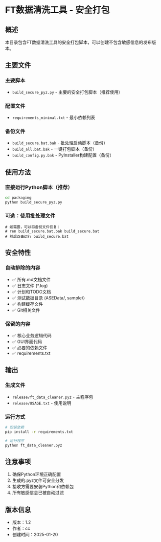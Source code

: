 # FT数据清洗工具 - 安全打包

## 概述

本目录包含FT数据清洗工具的安全打包脚本，可以创建不包含敏感信息的发布版本。

## 主要文件

### 主要脚本
- `build_secure_pyz.py` - 主要的安全打包脚本（推荐使用）

### 配置文件
- `requirements_minimal.txt` - 最小依赖列表

### 备份文件
- `build_secure.bat.bak` - 批处理启动脚本（备份）
- `build_all.bat.bak` - 一键打包脚本（备份）
- `build_config.py.bak` - PyInstaller构建配置（备份）

## 使用方法

### 直接运行Python脚本（推荐）
```bash
cd packaging
python build_secure_pyz.py
```

### 可选：使用批处理文件
```batch
# 如需要，可以将备份文件恢复：
# ren build_secure.bat.bak build_secure.bat
# 然后双击运行 build_secure.bat
```

## 安全特性

### 自动排除的内容
- ✅ 所有.md文档文件
- ✅ 日志文件 (*.log)
- ✅ 计划和TODO文档
- ✅ 测试数据目录 (ASEData/, sample/)
- ✅ 构建缓存文件
- ✅ Git相关文件

### 保留的内容
- ✅ 核心业务逻辑代码
- ✅ GUI界面代码
- ✅ 必要的依赖文件
- ✅ requirements.txt

## 输出

### 生成文件
- `release/ft_data_cleaner.pyz` - 主程序包
- `release/USAGE.txt` - 使用说明

### 运行方式
```bash
# 安装依赖
pip install -r requirements.txt

# 运行程序
python ft_data_cleaner.pyz
```

## 注意事项

1. 确保Python环境正确配置
2. 生成的.pyz文件可安全分发
3. 接收方需要安装Python和依赖包
4. 所有敏感信息已被自动过滤

## 版本信息

- 版本：1.2
- 作者：cc
- 创建时间：2025-01-20 
